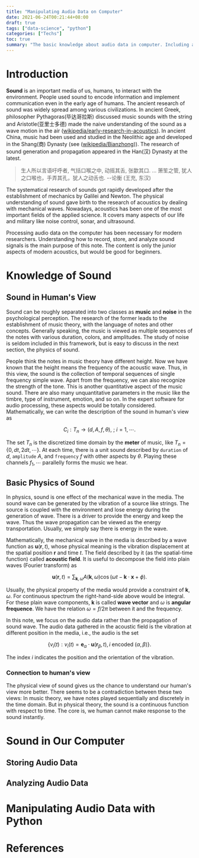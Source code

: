 ```yaml
---
title: "Manipulating Audio Data on Computer"
date: 2021-06-24T00:21:44+08:00
draft: true
tags: ["data-science", "python"]
categories: ["Techs"]
toc: true
summary: "The basic knowledge about audio data in computer. Including audio data representation, main audio file format, and simple audio processing. We will use python to illustrate these technologies. The hardware aspects will not be covered in this essay."
---
```


# Introduction

**Sound** is an important media of us, humans, to interact with the environment. People used sound to encode information and implement communication even in the early age of humans. The ancient research of sound was widely spread among various civilizations. In ancient Greek, philosopher Pythagoras(毕达哥拉斯) discussed music sounds with the string and Aristotle(亚里士多德) made the naive understanding of the sound as a wave motion in the air ([wikipedia/early-research-in-acoustics][1]). In ancient China, music had been used and studied in the Neolithic age and developed in the Shang(商) Dynasty (see ([wikipedia/Bianzhong][2])). The research of sound generation and propagation appeared in the Han(汉) Dynasty at the latest.

> 生人所以言语吁呼者, 气括口喉之中, 动摇其舌, 张歙其口. ... 箫笙之管, 犹人之口喉也，手弄其孔，犹人之动舌也. --论衡 (王充, 东汉)

The systematical research of sounds got rapidly developed after the establishment of mechanics by Galilei and Newton. The physical understanding of sound gave birth to the research of acoustics by dealing with mechanical waves. Nowadays, acoustics has been one of the most important fields of the applied science. It covers many aspects of our life and military like noise control, sonar, and ultrasound.

Processing audio data on the computer has been necessary for modern researchers. Understanding how to record, store, and analyze sound signals is the main purpose of this note. The content is only the junior aspects of modern acoustics, but would be good for beginners. 

# Knowledge of Sound

## Sound in Human's View

Sound can be roughly separated into two classes as **music** and **noise** in the psychological perception. The research of the former leads to the establishment of music theory, with the language of notes and other concepts. Generally speaking, the music is viewed as multiple sequences of the notes with various duration, colors, and amplitudes. The study of noise is seldom included in this framework, but is easy to discuss in the next section, the physics of sound. 

People think the notes in music theory have different height. Now we have known that the height means the frequency of the acoustic wave. Thus, in this view, the sound is the collection of temporal sequences of single frequency simple wave. Apart from the frequency, we can also recognize the strength of the tone. This is another quantitative aspect of the music sound. There are also many unquantitative parameters in the music like the timbre, type of instrument, emotion, and so on. In the expert software for audio processing, these aspects would be totally considered. Mathematically, we can write the description of the sound in human's view as

$$
C_i : T_n \rightarrow (d, A, f, \theta), \ ; \ i=1,\cdots.
$$

The set $T_n$ is the discretized time domain by the **meter** of music, like $T_n = \{0, dt, 2 dt ,\cdots\}$. At each time, there is a unit sound described by `duration` of $d$, `amplitude` $A$, and `frequency` $f$ with other aspects by $\theta$. Playing these channels $f_1,\cdots$ parallelly forms the music we hear.

## Basic Physics of Sound

In physics, sound is one effect of the mechanical wave in the media. The sound wave can be generated by the vibration of a source like strings. The source is coupled with the environment and lose energy during the generation of wave. There is a driver to provide the energy and keep the wave. Thus the wave propagation can be viewed as the energy transportation. Usually, we simply say there is energy in the wave.

Mathematically, the mechanical wave in the media is described by a wave function as $\bm{u}(\bm{r}, t)$, whose physical meaning is the vibration displacement at the spatial position $\bm{r}$ and time $t$. The field described by it (as the spatial-time function) called **acoustic field**. It is useful to decompose the field into plain waves (Fourier transform) as

$$
\bm{u}(\bm{r}, t) = \sum_{\bm{k}, \omega} A(\bm{k}, \omega) \cos \Big(\omega t - \bm{k} \cdot \bm{x} + \phi\Big).
$$

Usually, the physical property of the media would provide a constraint of $\bm{k}, \omega$. For continuous spectrum the right-hand-side above would be integral. For these plain wave components, $\bm{k}$ is called **wave vector** and $\omega$ is **angular frequence**. We have the relation $\omega = f/2\pi$ between it and the frequency.

In this note, we focus on the audio data rather than the propagation of sound wave. The audio data gathered in the acoustic field is the vibration at different position in the media, i.e., the audio is the set

$$
\{v_i(t): v_i(t) = \bm{e}_\alpha\cdot \bm{u}(\bm{r}_\beta, t), i \textrm{ encoded } (\alpha,\beta)\}.
$$

The index $i$ indicates the position and the orientation of the vibration.

### Connection to human's view

The physical view of sound gives us the chance to understand our human's view more better. There seems to be a contradiction between these two views: In music theory, we have notes played sequentially and discretely in the time domain. But in physical theory, the sound is a continuous function with respect to time. The core is, we human cannot make response to the sound instantly. 

# Sound in Our Computer

## Storing Audio Data

## Analyzing Audio Data

# Manipulating Audio Data with Python

# References

[1]: https://en.wikipedia.org/wiki/Acoustics#Early_research_in_acoustics
[2]: https://en.wikipedia.org/wiki/Bianzhong